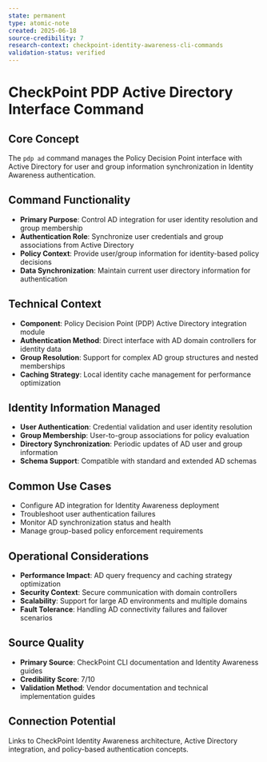 ```yaml
---
state: permanent
type: atomic-note
created: 2025-06-18
source-credibility: 7
research-context: checkpoint-identity-awareness-cli-commands
validation-status: verified
---
```


# CheckPoint PDP Active Directory Interface Command

## Core Concept
The `pdp ad` command manages the Policy Decision Point interface with Active Directory for user and group information synchronization in Identity Awareness authentication.

## Command Functionality
- **Primary Purpose**: Control AD integration for user identity resolution and group membership
- **Authentication Role**: Synchronize user credentials and group associations from Active Directory
- **Policy Context**: Provide user/group information for identity-based policy decisions
- **Data Synchronization**: Maintain current user directory information for authentication

## Technical Context
- **Component**: Policy Decision Point (PDP) Active Directory integration module
- **Authentication Method**: Direct interface with AD domain controllers for identity data
- **Group Resolution**: Support for complex AD group structures and nested memberships
- **Caching Strategy**: Local identity cache management for performance optimization

## Identity Information Managed
- **User Authentication**: Credential validation and user identity resolution
- **Group Membership**: User-to-group associations for policy evaluation
- **Directory Synchronization**: Periodic updates of AD user and group information
- **Schema Support**: Compatible with standard and extended AD schemas

## Common Use Cases
- Configure AD integration for Identity Awareness deployment
- Troubleshoot user authentication failures
- Monitor AD synchronization status and health
- Manage group-based policy enforcement requirements

## Operational Considerations
- **Performance Impact**: AD query frequency and caching strategy optimization
- **Security Context**: Secure communication with domain controllers
- **Scalability**: Support for large AD environments and multiple domains
- **Fault Tolerance**: Handling AD connectivity failures and failover scenarios

## Source Quality
- **Primary Source**: CheckPoint CLI documentation and Identity Awareness guides
- **Credibility Score**: 7/10
- **Validation Method**: Vendor documentation and technical implementation guides

## Connection Potential
Links to CheckPoint Identity Awareness architecture, Active Directory integration, and policy-based authentication concepts.